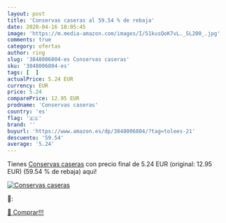 ```yaml
---
layout: post
title: 'Conservas caseras al 59.54 % de rebaja'
date: 2020-04-16 18:05:45
image: 'https://m.media-amazon.com/images/I/51kusQoK7vL._SL200_.jpg'
comments: true
category: ofertas
author: ring
slug: '3848006804-es Conservas caseras'
sku: '3848006804-es'
tags: [  ]
actualPrice: 5.24 EUR
currency: EUR
price: 5.24
comparePrice: 12.95 EUR
prodname: 'Conservas caseras'
country: 'es'
flag: '🇪🇸'
brand: ''
buyurl: 'https://www.amazon.es/dp/3848006804/?tag=tolees-21'
descuento: '59.54'
average: '5.24'
---
```


Tienes [Conservas caseras](https://www.amazon.es/dp/3848006804/?tag=tolees-21) con precio final de  5.24 EUR (original: 12.95 EUR) (59.54 %  de rebaja) aqui!

[![Conservas caseras](https://m.media-amazon.com/images/I/51kusQoK7vL._SL200_.jpg)](https://www.amazon.es/dp/3848006804/?tag=tolees-21)

🔎:


[🛒 Comprar!!!](https://www.amazon.es/dp/3848006804/?tag=tolees-21)
